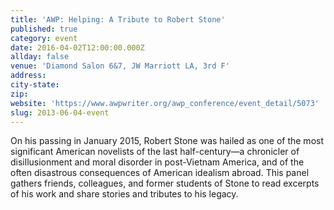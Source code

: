```yaml
---
title: 'AWP: Helping: A Tribute to Robert Stone'
published: true
category: event
date: 2016-04-02T12:00:00.000Z
allday: false
venue: 'Diamond Salon 6&7, JW Marriott LA, 3rd F'
address:
city-state:
zip:
website: 'https://www.awpwriter.org/awp_conference/event_detail/5073'
slug: 2013-06-04-event
---
```



On his passing in January 2015, Robert Stone was hailed as one of the most significant American novelists of the last half-century—a chronicler of disillusionment and moral disorder in post-Vietnam America, and of the often disastrous consequences of American idealism abroad. This panel gathers friends, colleagues, and former students of Stone to read excerpts of his work and share stories and tributes to his legacy.